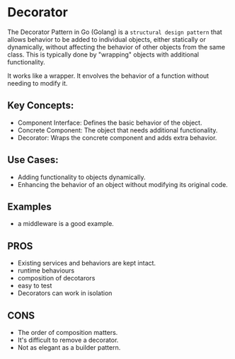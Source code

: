 # Decorator

The Decorator Pattern in Go (Golang) is a `structural design pattern` that allows behavior to be added to individual objects, either statically or dynamically, without affecting the behavior of other objects from the same class. This is typically done by "wrapping" objects with additional functionality.

It works like a wrapper. It envolves the behavior of a function without needing to modify it.

## Key Concepts:
- Component Interface: Defines the basic behavior of the object.
- Concrete Component: The object that needs additional functionality.
- Decorator: Wraps the concrete component and adds extra behavior.

## Use Cases:
- Adding functionality to objects dynamically.
- Enhancing the behavior of an object without modifying its original code.


## Examples
- a middleware is a good example.

## PROS
- Existing services and behaviors are kept intact.
- runtime behaviours
- composition of decotarors
- easy to test
- Decorators can work in isolation

## CONS
- The order of composition matters.
- It's difficult to remove a decorator.
- Not as elegant as a builder pattern.
